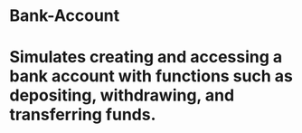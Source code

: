 # Bank-Account
# Simulates creating and accessing a bank account with functions such as depositing, withdrawing, and transferring funds.
